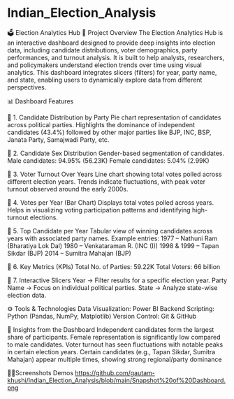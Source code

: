 # Indian_Election_Analysis
🗳️ Election Analytics Hub
📌 Project Overview
The Election Analytics Hub is an interactive dashboard designed to provide deep insights into election data, including candidate distributions, voter demographics, party performances, and turnout analysis. It is built to help analysts, researchers, and policymakers understand election trends over time using visual analytics.
This dashboard integrates slicers (filters) for year, party name, and state, enabling users to dynamically explore data from different perspectives.

📊 Dashboard Features

🔹 1. Candidate Distribution by Party
Pie chart representation of candidates across political parties.
Highlights the dominance of independent candidates (43.4%) followed by other major parties like BJP, INC, BSP, Janata Party, Samajwadi Party, etc.

🔹 2. Candidate Sex Distribution
Gender-based segmentation of candidates.
Male candidates: 94.95% (56.23K)
Female candidates: 5.04% (2.99K)

🔹 3. Voter Turnout Over Years
Line chart showing total votes polled across different election years.
Trends indicate fluctuations, with peak voter turnout observed around the early 2000s.

🔹 4. Votes per Year (Bar Chart)
Displays total votes polled across years.
Helps in visualizing voting participation patterns and identifying high-turnout elections.

🔹 5. Top Candidate per Year
Tabular view of winning candidates across years with associated party names.
Example entries:
1977 – Nathuni Ram (Bharatiya Lok Dal)
1980 – Venkataraman R. (INC (I))
1998 & 1999 – Tapan Sikdar (BJP)
2014 – Sumitra Mahajan (BJP)

🔹 6. Key Metrics (KPIs)
Total No. of Parties: 59.22K
Total Voters: 66 billion

🔹 7. Interactive Slicers
Year → Filter results for a specific election year.
Party Name → Focus on individual political parties.
State → Analyze state-wise election data.

⚙️ Tools & Technologies
Data Visualization: Power BI 
Backend Scripting: Python (Pandas, NumPy, Matplotlib)
Version Control: Git & GitHub

🌟 Insights from the Dashboard
Independent candidates form the largest share of participants.
Female representation is significantly low compared to male candidates.
Voter turnout has seen fluctuations with notable peaks in certain election years.
Certain candidates (e.g., Tapan Sikdar, Sumitra Mahajan) appear multiple times, showing strong regional/party dominance

📶📸Screenshots Demos
https://github.com/gautam-khushi/Indian_Election_Analysis/blob/main/Snapshot%20of%20Dashboard.png
